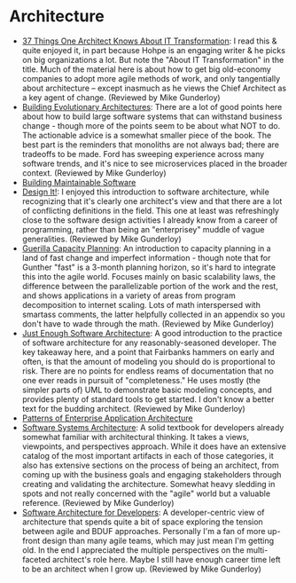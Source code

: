 # Architecture


  * [37 Things One Architect Knows About IT Transformation](https://www.amazon.com/Things-Architect-Knows-About-Transformation/dp/1537082981): I read this & quite enjoyed it, in part because Hohpe is an engaging writer & he picks on big organizations a lot. But note the "About IT Transformation" in the title. Much of the material here is about how to get big old-economy companies to adopt more agile methods of work, and only tangentially about architecture – except inasmuch as he views the Chief Architect as a key agent of change. (Reviewed by Mike Gunderloy)
  * [Building Evolutionary Architectures](https://www.amazon.com/Building-Evolutionary-Architectures-Support-Constant-ebook/dp/B075RR1XVG): There are a lot of good points here about how to build large software systems that can withstand business change - though more of the points seem to be about what NOT to do. The actionable advice is a somewhat smaller piece of the book. The best part is the reminders that monoliths are not always bad; there are tradeoffs to be made. Ford has sweeping experience across many software trends, and it's nice to see microservices placed in the broader context. (Reviewed by Mike Gunderloy)
  * [Building Maintainable Software](https://www.amazon.com/Building-Maintainable-Software-Java-Future-Proof-dp-1491953527/dp/1491953527)
  * [Design It!](https://pragprog.com/book/mkdsa/design-it): I enjoyed this introduction to software architecture, while recognizing that it's clearly one architect's view and that there are a lot of conflicting definitions in the field. This one at least was refreshingly close to the software design activities I already know from a career of programming, rather than being an "enterprisey" muddle of vague generalities. (Reviewed by Mike Gunderloy)
  * [Guerilla Capacity Planning](https://www.amazon.com/Guerrilla-Capacity-Planning-Tactical-Applications/dp/3540261389): An introduction to capacity planning in a land of fast change and imperfect information - though note that for Gunther "fast" is a 3-month planning horizon, so it's hard to integrate this into the agile world. Focuses mainly on basic scalability laws, the difference between the parallelizable portion of the work and the rest, and shows applications in a variety of areas from program decomposition to internet scaling. Lots of math interspersed with smartass comments, the latter helpfully collected in an appendix so you don't have to wade through the math. (Reviewed by Mike Gunderloy)
  * [Just Enough Software Architecture](https://www.amazon.com/Just-Enough-Software-Architecture-Risk-Driven/dp/0984618104): A good introduction to the practice of software architecture for any reasonably-seasoned developer. The key takeaway here, and a point that Fairbanks hammers on early and often, is that the amount of modeling you should do is proportional to risk. There are no points for endless reams of documentation that no one ever reads in pursuit of "completeness." He uses mostly (the simpler parts of) UML to demonstrate basic modeling concepts, and provides plenty of standard tools to get started. I don't know a better text for the budding architect. (Reviewed by Mike Gunderloy)
  * [Patterns of Enterprise Application Architecture](https://www.amazon.com/Patterns-Enterprise-Application-Architecture-Martin/dp/0321127420)
  * [Software Systems Architecture](https://www.amazon.com/Software-Systems-Architecture-Stakeholders-Perspectives/dp/032171833X): A solid textbook for developers already somewhat familiar with architectural thinking. It takes a views, viewpoints, and perspectives approach. While it does have an extensive catalog of the most important artifacts in each of those categories, it also has extensive sections on the process of being an architect, from coming up with the business goals and engaging stakeholders through creating and validating the architecture. Somewhat heavy sledding in spots and not really concerned with the "agile" world but a valuable reference. (Reviewed by Mike Gunderloy)
  * [Software Architecture for Developers](https://leanpub.com/software-architecture-for-developers): A developer-centric view of architecture that spends quite a bit of space exploring the tension between agile and BDUF approaches. Personally I'm a fan of more up-front design than many agile teams, which may just mean I'm getting old. In the end I appreciated the multiple perspectives on the multi-faceted architect's role here. Maybe I still have enough career time left to be an architect when I grow up. (Reviewed by Mike Gunderloy)